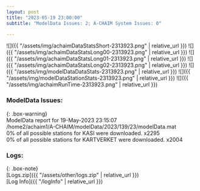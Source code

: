 ```yaml
---
layout: post
title: "2023-05-19 23:00:00"
subtitle: "ModelData Issues: 2; A-CHAIM System Issues: 0"

---
```


![]({{ "/assets/img/achaimDataStatsShort-2313923.png" | relative_url }})
![]({{ "/assets/img/achaimDataStatsLong00-2313923.png" | relative_url }})
![]({{ "/assets/img/achaimDataStatsLong01-2313923.png" | relative_url }})
![]({{ "/assets/img/achaimDataStatsLong02-2313923.png" | relative_url }})
![]({{ "/assets/img/modelDataDataStats-2313923.png" | relative_url }})
![]({{ "/assets/img/modelDataStationStats-2313923.png" | relative_url }})
![]({{ "/assets/img/achaimRunTime-2313923.png" | relative_url }})


### ModelData Issues:  
  
{: .box-warning}  
 ModelData report for 19-May-2023 23:15:07   
 /home2/achaim1/A-CHAIM/modelData/2023/139/23/modelData.mat   
 0% of all possible stations for KASI were downloaded. x2295   
 0% of all possible stations for KARTVERKET were downloaded. x2004   
  


### Logs:  
  
{: .box-note}  
[Logs.zip]({{ "/assets/other/logs.zip" | relative_url }})  
[Log Info]({{ "/logInfo" | relative_url }})  
